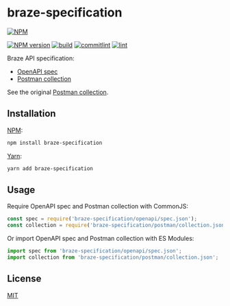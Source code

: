 # braze-specification

[![NPM](https://nodei.co/npm/braze-specification.png)](https://nodei.co/npm/braze-specification/)

[![NPM version](https://img.shields.io/npm/v/braze-specification.svg)](https://www.npmjs.com/package/braze-specification)
[![build](https://github.com/braze-community/braze-specification/actions/workflows/build.yml/badge.svg)](https://github.com/braze-community/braze-specification/actions/workflows/build.yml)
[![commitlint](https://github.com/braze-community/braze-specification/actions/workflows/commitlint.yml/badge.svg)](https://github.com/braze-community/braze-specification/actions/workflows/commitlint.yml)
[![lint](https://github.com/braze-community/braze-specification/actions/workflows/lint.yml/badge.svg)](https://github.com/braze-community/braze-specification/actions/workflows/lint.yml)

Braze API specification:

- [OpenAPI spec](https://github.com/braze-community/braze-specification/blob/master/openapi/spec.json)
- [Postman collection](https://github.com/braze-community/braze-specification/blob/master/postman/collection.json)

See the original [Postman collection](https://documenter.getpostman.com/view/4689407/SVYrsdsG).

## Installation

[NPM](https://www.npmjs.com/package/braze-specification):

```sh
npm install braze-specification
```

[Yarn](https://yarnpkg.com/package/braze-specification):

```sh
yarn add braze-specification
```

## Usage

Require OpenAPI spec and Postman collection with CommonJS:

```ts
const spec = require('braze-specification/openapi/spec.json');
const collection = require('braze-specification/postman/collection.json');
```

Or import OpenAPI spec and Postman collection with ES Modules:

```ts
import spec from 'braze-specification/openapi/spec.json';
import collection from 'braze-specification/postman/collection.json';
```

## License

[MIT](https://github.com/braze-community/braze-specification/blob/master/LICENSE)
